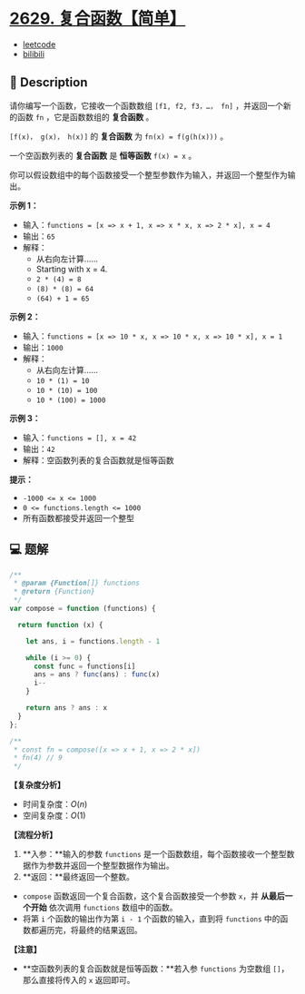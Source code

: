 # [2629. 复合函数【简单】](https://github.com/Tdahuyou/leetcode/tree/main/2629.%20%E5%A4%8D%E5%90%88%E5%87%BD%E6%95%B0%E3%80%90%E7%AE%80%E5%8D%95%E3%80%91)

- [leetcode](https://leetcode.cn/problems/function-composition)
- [bilibili](https://www.bilibili.com/video/BV1DivNejEb1)

## 📝 Description

请你编写一个函数，它接收一个函数数组 `[f1, f2, f3，…， fn]` ，并返回一个新的函数 `fn` ，它是函数数组的 **复合函数** 。

`[f(x)， g(x)， h(x)]` 的 **复合函数** 为 `fn(x) = f(g(h(x)))` 。

一个空函数列表的 **复合函数** 是 **恒等函数** `f(x) = x` 。

你可以假设数组中的每个函数接受一个整型参数作为输入，并返回一个整型作为输出。

**示例 1：**

- 输入：`functions = [x => x + 1, x => x * x, x => 2 * x], x = 4`
- 输出：`65`
- 解释：
  - 从右向左计算......
  - Starting with x = 4.
  - `2 * (4) = 8`
  - `(8) * (8) = 64`
  - `(64) + 1 = 65`

**示例 2：**

- 输入：`functions = [x => 10 * x, x => 10 * x, x => 10 * x], x = 1`
- 输出：`1000`
- 解释：
  - 从右向左计算......
  - `10 * (1) = 10`
  - `10 * (10) = 100`
  - `10 * (100) = 1000`

**示例 3：**

- 输入：`functions = [], x = 42`
- 输出：`42`
- 解释：空函数列表的复合函数就是恒等函数

**提示：**

- `-1000 <= x <= 1000`
- `0 <= functions.length <= 1000`
- 所有函数都接受并返回一个整型

## 💻 题解

```javascript
/**
 * @param {Function[]} functions
 * @return {Function}
 */
var compose = function (functions) {

  return function (x) {

    let ans, i = functions.length - 1

    while (i >= 0) {
      const func = functions[i]
      ans = ans ? func(ans) : func(x)
      i--
    }

    return ans ? ans : x
  }
};

/**
 * const fn = compose([x => x + 1, x => 2 * x])
 * fn(4) // 9
 */
```

**【复杂度分析】**

- 时间复杂度：$O(n)$
- 空间复杂度：$O(1)$

**【流程分析】**

1. **入参：**输入的参数 `functions` 是一个函数数组，每个函数接收一个整型数据作为参数并返回一个整型数据作为输出。
2. **返回：**最终返回一个整数。
- `compose` 函数返回一个复合函数，这个复合函数接受一个参数 `x`，并 **从最后一个开始** 依次调用 `functions` 数组中的函数。
- 将第 `i` 个函数的输出作为第 `i - 1` 个函数的输入，直到将 `functions` 中的函数都遍历完，将最终的结果返回。

**【注意】**

- **空函数列表的复合函数就是恒等函数：**若入参 `functions` 为空数组 `[]`，那么直接将传入的 `x` 返回即可。